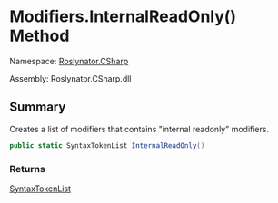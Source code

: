 # Modifiers\.InternalReadOnly\(\) Method

Namespace: [Roslynator.CSharp](../../README.md)

Assembly: Roslynator\.CSharp\.dll

## Summary

Creates a list of modifiers that contains "internal readonly" modifiers\.

```csharp
public static SyntaxTokenList InternalReadOnly()
```

### Returns

[SyntaxTokenList](https://docs.microsoft.com/en-us/dotnet/api/microsoft.codeanalysis.syntaxtokenlist)

